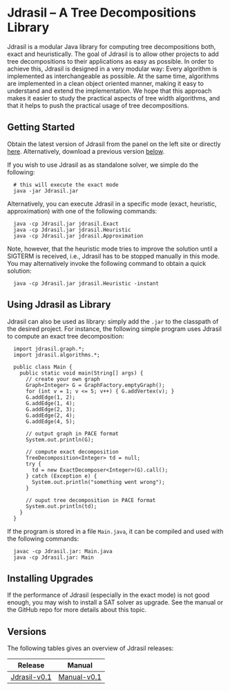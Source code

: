 # Jdrasil – A Tree Decompositions Library

Jdrasil is a modular Java library for computing tree
decompositions both, exact and heuristically. The goal of Jdrasil is
to allow other projects to add tree decompositions to their
applications as easy as possible. In order to achieve this, Jdrasil
is designed in a very modular way: Every algorithm is implemented as
interchangeable as possible. At the same time, algorithms are
implemented in a clean object oriented manner, making it easy to
understand and extend the implementation. We hope that this approach
makes it easier to study the practical aspects of tree width
algorithms, and that it helps to push the practical usage of tree
decompositions.

## Getting Started
Obtain the latest version of Jdrasil from the panel on the left
site or directly [here](current/Jdrasil.jar). Alternatively, download a previous version
[below](#versions).

If you wish to use Jdrasil as
as standalone solver, we simple do the following:
```
  # this will execute the exact mode
  java -jar Jdrasil.jar
```
Alternatively, you can execute Jdrasil in a specific mode (exact, heuristic, approximation)
with one of the following commands:
```
  java -cp Jdrasil.jar jdrasil.Exact
  java -cp Jdrasil.jar jdrasil.Heuristic
  java -cp Jdrasil.jar jdrasil.Approximation
```
Note, however, that the heuristic mode tries to improve the solution
until a SIGTERM is received, i.e., Jdrasil has to be stopped
manually in this mode. You may alternatively invoke the following command to obtain a quick solution:
```
  java -cp Jdrasil.jar jdrasil.Heuristic -instant
```

## Using Jdrasil as Library
Jdrasil can also be used as
library: simply add the `.jar` to the classpath of the desired
project. For instance, the following simple program uses Jdrasil to
compute an exact tree decomposition:
```
  import jdrasil.graph.*;
  import jdrasil.algorithms.*;

  public class Main {
    public static void main(String[] args) {
      // create your own graph
      Graph<Integer> G = GraphFactory.emptyGraph();
      for (int v = 1; v <= 5; v++) { G.addVertex(v); }
      G.addEdge(1, 2);
      G.addEdge(1, 4);
      G.addEdge(2, 3);
      G.addEdge(2, 4);
      G.addEdge(4, 5);

      // output graph in PACE format
      System.out.println(G);
      
      // compute exact decomposition
      TreeDecomposition<Integer> td = null;
      try {
        td = new ExactDecomposer<Integer>(G).call();
      } catch (Exception e) {
        System.out.println("something went wrong");
      }

      // ouput tree decomposition in PACE format
      System.out.println(td);
    }
  }
```
If the program is stored in a file `Main.java`, it can be
compiled and used with the following commands:
```
  javac -cp Jdrasil.jar: Main.java
  java -cp Jdrasil.jar: Main
```
## Installing Upgrades
If the performance of Jdrasil (especially in the exact mode) is not good enough, you may wish to install a SAT solver as upgrade. See the manual or the GitHub repo for more details about this topic.

## Versions
The following tables gives an overview of Jdrasil releases:

Release | Manual
------- | ------
[Jdrasil-v0.1](http://maxbannach.github.io/Jdrasil/snapshots/Jdrasil-v0.1.jar) | [Manual-v0.1](http://maxbannach.github.io/Jdrasil/manual/manual-v0.1.pdf)
